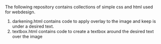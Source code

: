 The following repository contains collections of simple css and html used for webdesign. 

1) darkening.html contains code to apply overlay to the image and keep is under a desired text.
2) textbox.html contains code to create a textbox around the desired text over the image